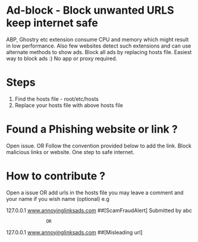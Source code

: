 # Ad-block - Block unwanted URLS keep internet safe
ABP, Ghostry etc extension consume CPU and memory which might result in low performance.
Also few websites detect such extensions and can use alternate methods to show ads.
Block all ads by replacing hosts file.
Easiest way to block ads :) No app or proxy required.

# Steps
1. Find the hosts file - root/etc/hosts
2. Replace your hosts file with above hosts file

# Found a Phishing website or link ?
Open issue. OR Follow the convention provided below to add the link.
Block malicious links or website. One step to safe internet.

# How to contribute ?
Open a issue OR add urls in the hosts file
you may leave a comment and your name if you wish name (optional)
e.g 

127.0.0.1 www.annoyinglinksads.com ##[ScamFraudAlert] Submitted by abc

                   OR

127.0.0.1 www.annoyinglinksads.com ##[Misleading url]  
